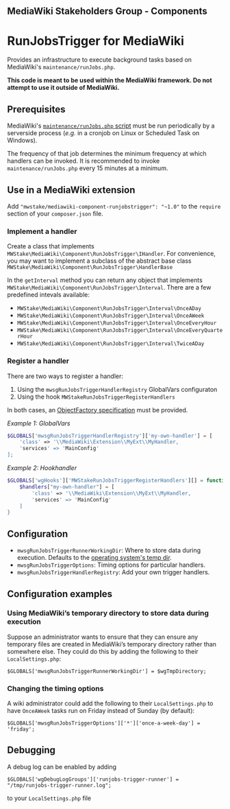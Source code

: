## MediaWiki Stakeholders Group - Components
# RunJobsTrigger for MediaWiki

Provides an infrastructure to execute background tasks based on MediaWiki's `maintenance/runJobs.php`.

**This code is meant to be used within the MediaWiki framework. Do not attempt to use it outside of MediaWiki.**

## Prerequisites

MediaWiki's [`maintenance/runJobs.php` script](https://www.mediawiki.org/wiki/Manual:RunJobs.php) must be run periodically by a serverside process (*e.g.* in a cronjob on Linux or Scheduled Task on Windows).

The frequency of that job determines the minimum frequency at which handlers can be invoked. It is recommended to invoke `maintenance/runJobs.php` every 15 minutes at a minimum.

## Use in a MediaWiki extension

Add `"mwstake/mediawiki-component-runjobstrigger": "~1.0"` to the `require` section of your `composer.json` file.

### Implement a handler

Create a class that implements `MWStake\MediaWiki\Component\RunJobsTrigger\IHandler`. For convenience, you may want to implement a subclass of the abstract base class `MWStake\MediaWiki\Component\RunJobsTrigger\HandlerBase`

In the `getInterval` method you can return any object that implements `MWStake\MediaWiki\Component\RunJobsTrigger\Interval`. There are a few predefined intevals available:
- `MWStake\MediaWiki\Component\RunJobsTrigger\Interval\OnceADay`
- `MWStake\MediaWiki\Component\RunJobsTrigger\Interval\OnceAWeek`
- `MWStake\MediaWiki\Component\RunJobsTrigger\Interval\OnceEveryHour`
- `MWStake\MediaWiki\Component\RunJobsTrigger\Interval\OnceEveryQuarterHour`
- `MWStake\MediaWiki\Component\RunJobsTrigger\Interval\TwiceADay`

### Register a handler

There are two ways to register a handler:
1. Using the `mwsgRunJobsTriggerHandlerRegistry` GlobalVars configuraton
2. Using the hook `MWStakeRunJobsTriggerRegisterHandlers`

In both cases, an [ObjectFactory specification](https://www.mediawiki.org/wiki/ObjectFactory) must be provided.

*Example 1: GlobalVars*
```php
$GLOBALS['mwsgRunJobsTriggerHandlerRegistry']['my-own-handler'] = [
    'class' => '\\MediaWiki\Extension\\MyExt\\MyHandler,
    'services' => 'MainConfig'
];
```
*Example 2: Hookhandler*
```php
$GLOBALS['wgHooks']['MWStakeRunJobsTriggerRegisterHandlers'][] = function( &$handlers ) {
    $handlers["my-own-handler"] = [
        'class' => '\\MediaWiki\Extension\\MyExt\\MyHandler,
        'services' => 'MainConfig'
    ]
}
```

## Configuration
- `mwsgRunJobsTriggerRunnerWorkingDir`: Where to store data during execution. Defaults to the [operating system's temp dir](https://php.net/sys_get_temp_dir).
- `mwsgRunJobsTriggerOptions`: Timing options for particular handlers.
- `mwsgRunJobsTriggerHandlerRegistry`: Add your own trigger handlers.

## Configuration examples

### Using MediaWiki’s temporary directory to store data during execution

Suppose an administrator wants to ensure that they can ensure any temporary files are created in MediaWiki’s temporary directory rather than somewhere else.  They could do this by adding the following to their `LocalSettings.php`:
```
$GLOBALS['mwsgRunJobsTriggerRunnerWorkingDir'] = $wgTmpDirectory;
```

### Changing the timing options

A wiki administrator could add the following to their `LocalSettings.php` to have `OnceAWeek` tasks run on Friday instead of Sunday (by default):
```
$GLOBALS['mwsgRunJobsTriggerOptions']['*']['once-a-week-day'] = 'friday';
```

## Debugging
A debug log can be enabled by adding

    $GLOBALS['wgDebugLogGroups']['runjobs-trigger-runner'] = "/tmp/runjobs-trigger-runner.log";

to your `LocalSettings.php` file
